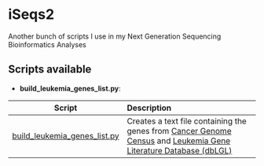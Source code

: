# iSeqs2
Another bunch of scripts I use in my Next Generation Sequencing Bioinformatics Analyses

## Scripts available

- **build_leukemia_genes_list.py**: 

| Script | Description |
| ------------- |:-------------|
|[build_leukemia_genes_list.py](https://github.com/alexcoppe/iSeqs2/blob/master/scripts/build_leukemia_genes_list/README.md) | Creates a text file containing the genes from [Cancer Genome Census](https://cancer.sanger.ac.uk/census) and [Leukemia Gene Literature Database (dbLGL)](http://soft.bioinfo-minzhao.org/lgl/)|
